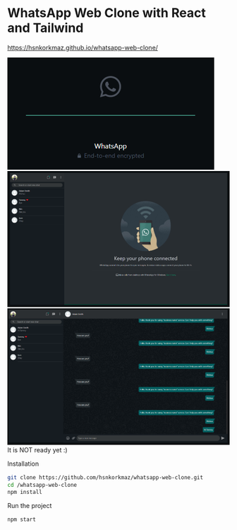 # WhatsApp Web Clone with React and Tailwind

https://hsnkorkmaz.github.io/whatsapp-web-clone/

![alt text](https://github.com/hsnkorkmaz/whatsapp-web-clone/blob/master/whatsapp1.png?raw=true)
![alt text](https://github.com/hsnkorkmaz/whatsapp-web-clone/blob/master/whatsapp2.png?raw=true)
![alt text](https://github.com/hsnkorkmaz/whatsapp-web-clone/blob/master/whatsapp3.png?raw=true)
It is NOT ready yet :)

Installation

```sh
git clone https://github.com/hsnkorkmaz/whatsapp-web-clone.git
cd /whatsapp-web-clone
npm install
```

Run the project
```sh
npm start
```
